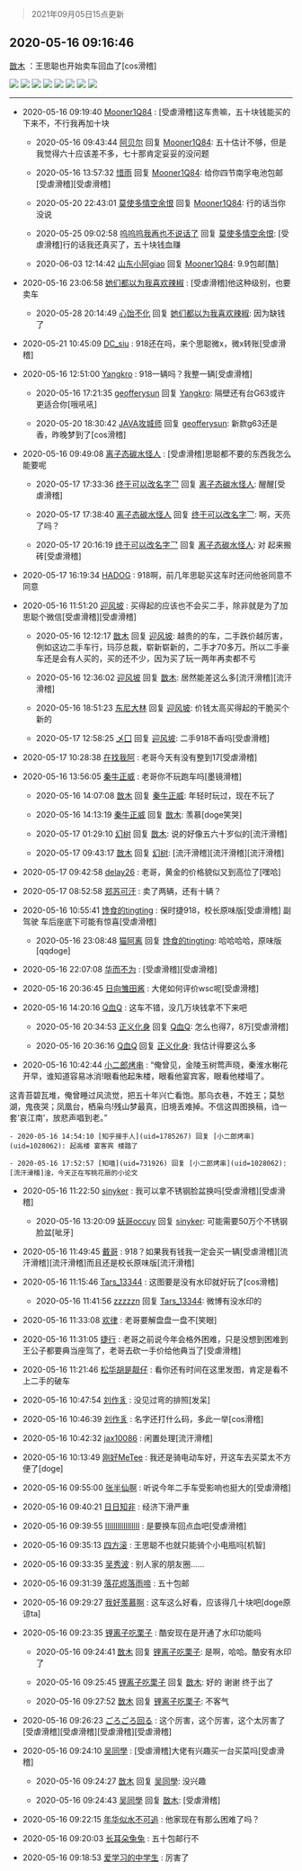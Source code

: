 > 2021年09月05日15点更新
<link rel="stylesheet" href="https://cdn.jsdelivr.net/gh/taotie6/sampleJSON@main/css/photo_show.css">


 ## 2020-05-16 09:16:46 

 [㪚木](https://www.coolapk.com/feed/18868316?shareKey=OGJmYzU4OGM3N2FjNjEzMTc1NWQ~) ：王思聪也开始卖车回血了[cos滑稽] 

<div class="album">
<img class="img-item" src="http://image.coolapk.com/feed/2020/0516/09/1081091_7e49cfc7_1803_8827@1080x1899.jpeg" />
<img class="img-item" src="http://image.coolapk.com/feed/2020/0516/09/1081091_f395ab88_1803_8829@1080x1352.jpeg" />
<img class="img-item" src="http://image.coolapk.com/feed/2020/0516/09/1081091_3fb9acbc_1803_8831@1080x1440.jpeg" />
<img class="img-item" src="http://image.coolapk.com/feed/2020/0516/09/1081091_19015635_1803_8833@1440x1080.jpeg" />
<img class="img-item" src="http://image.coolapk.com/feed/2020/0516/09/1081091_d90fc751_1803_8835@1440x1080.jpeg" />
<img class="img-item" src="http://image.coolapk.com/feed/2020/0516/09/1081091_53460c91_1803_8836@960x670.jpeg" />
<img class="img-item" src="http://image.coolapk.com/feed/2020/0516/09/1081091_4b6b7893_1803_8838@800x538.jpeg" />
<img class="img-item" src="http://image.coolapk.com/feed/2020/0516/09/1081091_b8a9bdde_1803_884@960x666.jpeg" />
</div>

 ------- 

- 2020-05-16 09:19:40 [Mooner1Q84](uid=1358209) : [受虐滑稽]这车贵嘛，五十块钱能买的下来不，不行我再加十块 

    - 2020-05-16 09:43:44 [阿贝尔](uid=717920) 回复 [Mooner1Q84](uid=1358209): 五十估计不够，但是我觉得六十应该差不多，七十那肯定妥妥的没问题 

    - 2020-05-16 13:57:32 [惜雨](uid=1257681) 回复 [Mooner1Q84](uid=1358209): 给你四节南孚电池包邮[受虐滑稽][受虐滑稽] 

    - 2020-05-20 22:43:01 [莫使多情空余恨](uid=1217145) 回复 [Mooner1Q84](uid=1358209): 行的话当你没说 

    - 2020-05-25 09:02:58 [呜呜呜我再也不说话了](uid=897110) 回复 [莫使多情空余恨](uid=1217145): [受虐滑稽]行的话我还真买了，五十块钱血赚 

    - 2020-06-03 12:14:42 [山东小阿giao](uid=1596334) 回复 [Mooner1Q84](uid=1358209): 9.9包邮[酷] 

- 2020-05-16 23:06:58 [她们都以为我喜欢辣椒](uid=964816) : [受虐滑稽]他这种级别，也要卖车 

    - 2020-05-28 20:14:49 [心饴不化](uid=2239730) 回复 [她们都以为我喜欢辣椒](uid=964816): 因为缺钱了 

- 2020-05-21 10:45:09 [DC_siu](uid=759819) : 918还在吗，来个思聪微x，微x转账[受虐滑稽] 

- 2020-05-16 12:51:00 [Yangkro](uid=2053930) : 918一辆吗？我整一辆[受虐滑稽] 

    - 2020-05-16 17:21:35 [geofferysun](uid=435760) 回复 [Yangkro](uid=2053930): 隔壁还有台G63或许更适合你[哦吼吼] 

    - 2020-05-20 18:30:42 [JAVA攻城师](uid=1305871) 回复 [geofferysun](uid=435760): 新款g63还是香，昨晚梦到了[cos滑稽] 

- 2020-05-16 09:49:08 [离子态碳水怪人](uid=1112739) : [受虐滑稽]思聪都不要的东西我怎么能要呢 

    - 2020-05-17 17:33:36 [终于可以改名字乛](uid=1560563) 回复 [离子态碳水怪人](uid=1112739): 醒醒[受虐滑稽] 

    - 2020-05-17 17:38:40 [离子态碳水怪人](uid=1112739) 回复 [终于可以改名字乛](uid=1560563): 啊，天亮了吗？ 

    - 2020-05-17 20:16:19 [终于可以改名字乛](uid=1560563) 回复 [离子态碳水怪人](uid=1112739): 对 起来搬砖[受虐滑稽] 

- 2020-05-17 16:19:34 [HADOG](uid=3001295) : 918啊，前几年思聪买这车时还问他爸同意不同意 

- 2020-05-16 11:51:20 [迎风坡](uid=2269289) : 买得起的应该也不会买二手，除非就是为了加思聪个微信[受虐滑稽][受虐滑稽] 

    - 2020-05-16 12:12:17 [㪚木](uid=1081091) 回复 [迎风坡](uid=2269289): 越贵的的车，二手跌价越厉害，例如这边二手车行，玛莎总裁，崭新崭新的，二手才70多万。所以二手豪车还是会有人买的，买的还不少，因为买了玩一两年再卖都不亏 

    - 2020-05-16 12:36:02 [迎风坡](uid=2269289) 回复 [㪚木](uid=1081091): 居然能差这么多[流汗滑稽][流汗滑稽] 

    - 2020-05-16 18:51:23 [东尼大林](uid=1612569) 回复 [迎风坡](uid=2269289): 价钱太高买得起的干脆买个新的 

    - 2020-05-17 12:58:25 [乄囗](uid=759206) 回复 [迎风坡](uid=2269289): 二手918不香吗[受虐滑稽] 

- 2020-05-17 10:28:38 [在找我阿](uid=3294036) : 老哥今天有没有整到17[受虐滑稽] 

- 2020-05-16 13:56:05 [秦牛正威](uid=1945438) : 老哥你不玩跑车吗[墨镜滑稽] 

    - 2020-05-16 14:07:08 [㪚木](uid=1081091) 回复 [秦牛正威](uid=1945438): 年轻时玩过，现在不玩了 

    - 2020-05-16 14:13:19 [秦牛正威](uid=1945438) 回复 [㪚木](uid=1081091): 羡慕[doge笑哭] 

    - 2020-05-17 01:29:10 [幻树](uid=1161182) 回复 [㪚木](uid=1081091): 说的好像五六十岁似的[流汗滑稽] 

    - 2020-05-17 09:43:17 [㪚木](uid=1081091) 回复 [幻树](uid=1161182): [流汗滑稽][流汗滑稽][流汗滑稽] 

- 2020-05-17 09:42:58 [delay26](uid=2369222) : 老哥，黄金的价格貌似又到高位了[嘿哈] 

- 2020-05-17 08:52:58 [郑苏可汗](uid=678781) : 卖了两辆，还有十辆？ 

- 2020-05-16 10:55:41 [馋食的tingting](uid=1031786) : 保时捷918，校长原味版[受虐滑稽] 副驾驶 车后座底下可能有惊喜[受虐滑稽] 

    - 2020-05-16 23:08:48 [猫阿离](uid=491974) 回复 [馋食的tingting](uid=1031786): 哈哈哈哈，原味版[qqdoge] 

- 2020-05-16 22:07:08 [华而不为](uid=1212555) : [受虐滑稽][受虐滑稽] 

- 2020-05-16 20:36:45 [日向雏田酱](uid=1891473) : 大佬如何评价wsc呢[受虐滑稽] 

- 2020-05-16 14:20:16 [Q血Q](uid=1024407) : 这车不错，没几万块钱拿不下来吧 

    - 2020-05-16 20:34:53 [正义化身](uid=2271046) 回复 [Q血Q](uid=1024407): 怎么也得7，8万[受虐滑稽] 

    - 2020-05-16 20:36:16 [Q血Q](uid=1024407) 回复 [正义化身](uid=2271046): 我估计得要这么多 

- 2020-05-16 10:42:44 [小二郎烤串](uid=1028062) : “俺曾见，金陵玉树莺声晓，秦淮水榭花开早，谁知道容易冰消!眼看他起朱楼，眼看他宴宾客，眼看他楼塌了。

这青苔碧瓦堆，俺曾睡过风流觉，把五十年兴亡看饱。那乌衣巷，不姓王；莫愁湖，鬼夜哭；凤凰台，栖枭鸟!残山梦最真，旧境丢难掉。不信这舆图换稿，诌一套‘哀江南’，放悲声唱到老。” 

    - 2020-05-16 14:54:10 [知乎接手人](uid=1785267) 回复 [小二郎烤串](uid=1028062): 起高楼 宴客宾 楼踏了 

    - 2020-05-16 17:52:57 [知喵](uid=731926) 回复 [小二郎烤串](uid=1028062): [流汗滑稽]淦，今天正在写桃花扇的小论文 

- 2020-05-16 11:22:50 [sinyker](uid=684334) : 我可以拿不锈钢脸盆换吗[受虐滑稽][受虐滑稽] 

    - 2020-05-16 13:20:09 [妖哥occuy](uid=1388591) 回复 [sinyker](uid=684334): 可能需要50万个不锈钢脸盆[呲牙] 

- 2020-05-16 11:49:45 [戴哥](uid=2483039) : 918？如果我有钱我一定会买一辆[受虐滑稽][流汗滑稽][流汗滑稽]而且还是校长原味版[流汗滑稽] 

- 2020-05-16 11:15:46 [Tars_13344](uid=1060315) : 这图要是没有水印就好玩了[cos滑稽] 

    - 2020-05-16 11:41:56 [zzzzzn](uid=631641) 回复 [Tars_13344](uid=1060315): 微博有没水印的 

- 2020-05-16 11:33:08 [欢律](uid=918479) : 老哥要解盘盘一盘不[笑眼] 

- 2020-05-16 11:31:05 [捷行](uid=1629443) : 老哥之前说今年会格外困难，只是没想到困难到王公子都要典当座驾了，老哥去砍一手价给他典当了[受虐滑稽] 

- 2020-05-16 11:21:46 [松华胡是靓仔](uid=692318) : 看你还有时间在这里发图，肯定是看不上二手的破车 

- 2020-05-16 10:47:54 [刘作豸](uid=2487743) : 没见过弯的排照[发呆] 

- 2020-05-16 10:46:39 [刘作豸](uid=2487743) : 名字还打什么码，多此一举[cos滑稽] 

- 2020-05-16 10:42:32 [jax10086](uid=797822) : 闲置处理[流汗滑稽] 

- 2020-05-16 10:13:49 [刚好MeTee](uid=860189) : 我还是骑电动车好，开这车去买菜太不方便了[doge] 

- 2020-05-16 09:55:00 [张半仙啊](uid=2360908) : 听说今年二手车受影响也挺大的[受虐滑稽] 

- 2020-05-16 09:40:21 [日日知非](uid=1231418) : 经济下滑严重 

- 2020-05-16 09:39:55 [IIlIIllIlIIllIlII](uid=1286315) : 是要换车回点血吧[受虐滑稽] 

- 2020-05-16 09:35:13 [四方滚](uid=851755) : 王思聪不也就只能骑个小电瓶吗[机智] 

- 2020-05-16 09:33:35 [吴秀波](uid=1158063) : 别人家的朋友圈…… 

- 2020-05-16 09:31:39 [落花烬落雨啼](uid=1966083) : 五十包邮 

- 2020-05-16 09:29:27 [我好羡慕啊](uid=2156845) : 这车这么好看，应该得几十块吧[doge原谅ta] 

- 2020-05-16 09:23:35 [锂离子吃栗子](uid=701074) : 酷安现在是开通了水印功能吗 

    - 2020-05-16 09:24:41 [㪚木](uid=1081091) 回复 [锂离子吃栗子](uid=701074): 是啊，哈哈。酷安有水印了 

    - 2020-05-16 09:25:45 [锂离子吃栗子](uid=701074) 回复 [㪚木](uid=1081091): 好的 谢谢 终于出了 

    - 2020-05-16 09:27:52 [㪚木](uid=1081091) 回复 [锂离子吃栗子](uid=701074): 不客气 

- 2020-05-16 09:26:23 [ごろごろ回る](uid=1896431) : 这个厉害，这个厉害，这个太厉害了[受虐滑稽][受虐滑稽][受虐滑稽][受虐滑稽] 

- 2020-05-16 09:24:10 [吴同學](uid=1320218) : [受虐滑稽]大佬有兴趣买一台买菜吗[受虐滑稽] 

    - 2020-05-16 09:24:27 [㪚木](uid=1081091) 回复 [吴同學](uid=1320218): 没兴趣 

    - 2020-05-16 09:24:43 [吴同學](uid=1320218) 回复 [㪚木](uid=1081091): [受虐滑稽] 

- 2020-05-16 09:22:15 [年华似水不可追](uid=625421) : 他家现在有那么困难了吗？ 

- 2020-05-16 09:20:03 [长耳朵兔兔](uid=2184972) : 五十包邮行不 

- 2020-05-16 09:18:53 [爱学习的中学生](uid=1111387) : 厉害了 

